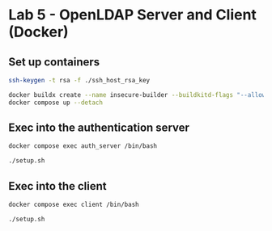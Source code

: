 # Lab 5 - OpenLDAP Server and Client (Docker)

## Set up containers

```sh
ssh-keygen -t rsa -f ./ssh_host_rsa_key
```

```sh
docker buildx create --name insecure-builder --buildkitd-flags "--allow-insecure-entitlement=security.insecure" --use
docker compose up --detach
```

## Exec into the authentication server

```sh
docker compose exec auth_server /bin/bash 
```

```sh
./setup.sh
```

## Exec into the client

```sh
docker compose exec client /bin/bash 
```

```sh
./setup.sh
```